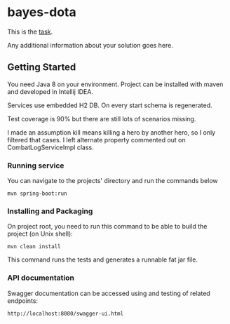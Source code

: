 bayes-dota
==========

This is the [task](TASK.md).

Any additional information about your solution goes here.

## Getting Started

You need Java 8 on your environment. Project can be installed with maven and developed in Intellij IDEA.

Services use embedded H2 DB. On every start schema is regenerated.

Test coverage is 90% but there are still lots of scenarios missing. 

I made an assumption kill means killing a hero by another hero, so I only filtered that cases. I left alternate property commented out on CombatLogServiceImpl class.

### Running service

You can navigate to the projects' directory and run the commands below

```
mvn spring-boot:run
```

### Installing and Packaging

On project root, you need to run this command to be able to build the project (on Unix shell):

```
mvn clean install
```

This command runs the tests and generates a runnable fat jar file.

### API documentation

Swagger documentation can be accessed using and testing of related endpoints:

```
http://localhost:8080/swagger-ui.html

```
